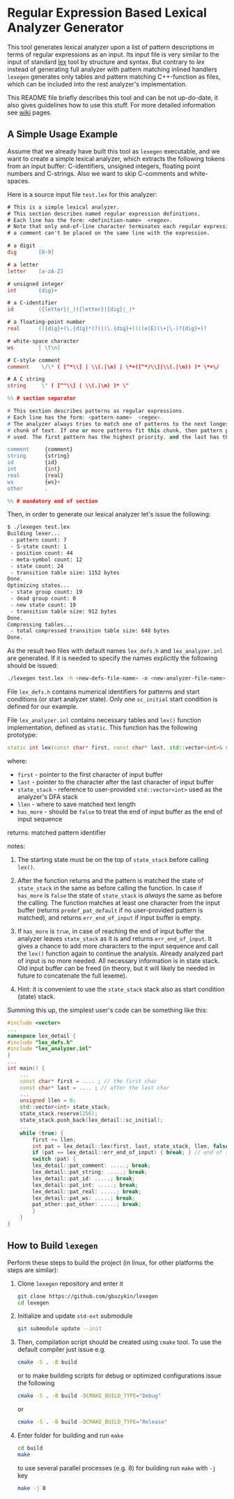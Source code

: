 # Regular Expression Based Lexical Analyzer Generator

This tool generates lexical analyzer upon a list of pattern descriptions in terms of regular
expressions as an input.  Its input file is very similar to the input of standard
[lex](https://en.wikipedia.org/wiki/Lex_(software)) tool by structure and syntax.  But contrary to
*lex* instead of generating full analyzer with pattern matching inlined handlers `lexegen` generates
only tables and pattern matching C++-function as files, which can be included into the rest
analyzer's implementation.

This README file briefly describes this tool and can be not up-do-date, it also gives guidelines how
to use this stuff.  For more detailed information see
[wiki](https://github.com/gbuzykin/lexegen/wiki) pages.

## A Simple Usage Example

Assume that we already have built this tool as `lexegen` executable, and we want to create a simple
lexical analyzer, which extracts the following tokens from an input buffer: C-identifiers, unsigned
integers, floating point numbers and C-strings.  Also we want to skip C-comments and white-spaces.

Here is a source input file `test.lex` for this analyzer:

```lex
# This is a simple lexical analyzer.
# This section describes named regular expression definitions.
# Each line has the form: <definition-name>  <regex>.
# Note that only end-of-line character terminates each regular expression, so
# a comment can't be placed on the same line with the expression.

# a digit
dig       [0-9]

# a letter
letter    [a-zA-Z]

# unsigned integer
int       {dig}+

# a C-identifier
id        ({letter}|_)({letter}|{dig}|_)*   

# a floating-point number
real      (({dig}+(\.{dig}*)?)|(\.{dig}+))((e|E)(\+|\-)?{dig}+)?

# white-space character
ws        [ \t\n]       

# C-style comment
comment    \/\* ( [^*\\] | \\(.|\n) | \*+([^*/\\]|\\(.|\n)) )* \*+\/

# A C string
string     \" ( [^"\\] | \\(.|\n) )* \"

%% # section separator

# This section describes patterns as regular expressions.
# Each line has the form: <pattern-name>  <regex>.
# The analyzer always tries to match one of patterns to the next longest possible
# chunk of text. If one or more patterns fit this chunk, then pattern priority is
# used. The first pattern has the highest priority, and the last has the lowest.

comment     {comment}
string      {string}
id          {id}
int         {int}
real        {real}
ws          {ws}+
other       .

%% # mandatory end of section
```

Then, in order to generate our lexical analyzer let's issue the following:

```bash
$ ./lexegen test.lex
Building lexer...
 - pattern count: 7
 - S-state count: 1
 - position count: 44
 - meta-symbol count: 12
 - state count: 24
 - transition table size: 1152 bytes
Done.
Optimizing states...
 - state group count: 19
 - dead group count: 0
 - new state count: 19
 - transition table size: 912 bytes
Done.
Compressing tables...
 - total compressed transition table size: 648 bytes
Done.
```

As the result two files with default names `lex_defs.h` and `lex_analyzer.inl` are generated.  If it
is needed to specify the names explicitly the following should be issued:

```bash
./lexegen test.lex -h <new-defs-file-name> -o <new-analyzer-file-name>
```

File `lex_defs.h` contains numerical identifiers for patterns and start conditions (or start
analyzer state).  Only one `sc_initial` start condition is defined for our example.

File `lex_analyzer.inl` contains necessary tables and `lex()` function implementation, defined as
`static`.  This function has the following prototype:

```cpp
static int lex(const char* first, const char* last, std::vector<int>& state_stack, unsigned& llen, bool has_more);
```

where:

- `first` - pointer to the first character of input buffer
- `last` - pointer to the character after the last character of input buffer
- `state_stack` - reference to user-provided `std::vector<int>` used as the analyzer's DFA stack
- `llen` - where to save matched text length
- `has_more` - should be `false` to treat the end of input buffer as the end of input sequence

returns: matched pattern identifier

notes:

1. The starting state must be on the top of `state_stack` before calling `lex()`.

2. After the function returns and the pattern is matched the state of `state_stack` in the same as
   before calling the function.  In case if `has_more` is `false` the state of `state_stack` is
   *always* the same as before the calling.  The function matches at least one character from the
   input buffer (returns `predef_pat_default` if no user-provided pattern is matched), and returns
   `err_end_of_input` if input buffer is empty.

3. If `has_more` is `true`, in case of reaching the end of input buffer the analyzer leaves
   `state_stack` as it is and returns `err_end_of_input`.  It gives a chance to add more characters
   to the input sequence and call the `lex()` function again to continue the analysis.  Already
   analyzed part of input is no more needed.  All necessary information is in state stack.  Old
   input buffer can be freed (in theory, but it will likely be needed in future to concatenate the
   full lexeme).

4. Hint: it is convenient to use the `state_stack` stack also as start condition (state) stack.

Summing this up, the simplest user's code can be something like this:

```cpp
#include <vector>
...
namespace lex_detail {
#include "lex_defs.h"
#include "lex_analyzer.inl"
}
...
int main() {
    ...
    const char* first = .... ; // the first char
    const char* last = .... ; // after the last char
    ...
    unsigned llen = 0;
    std::vector<int> state_stack;
    state_stack.reserve(256);
    state_stack.push_back(lex_detail::sc_initial);
    ...
    while (true) {
        first += llen;
        int pat = lex_detail::lex(first, last, state_stack, llen, false);
        if (pat == lex_detail::err_end_of_input) { break; } // end of sequence
        switch (pat) {
        lex_detail::pat_comment: .....; break;
        lex_detail::pat_string: .....; break;
        lex_detail::pat_id: .....; break;
        lex_detail::pat_int: .....; break;
        lex_detail::pat_real: .....; break;
        lex_detail::pat_ws: .....; break;
        pat_other::pat_other: .....; break;
        }
    }
}
```

## How to Build `lexegen`

Perform these steps to build the project (in linux, for other platforms the steps are similar):

1. Clone `lexegen` repository and enter it

    ```bash
    git clone https://github.com/gbuzykin/lexegen
    cd lexegen
    ```

2. Initialize and update `std-ext` submodule

    ```bash
    git submodule update --init
    ```

3. Then, compilation script should be created using `cmake` tool.  To use the default compiler just
   issue e.g.

    ```bash
    cmake -S . -B build
    ```

    or to make building scripts for debug or optimized configurations issue the following

    ```bash
    cmake -S . -B build -DCMAKE_BUILD_TYPE="Debug"
    ```

    or

    ```bash
    cmake -S . -B build -DCMAKE_BUILD_TYPE="Release"
    ```

4. Enter folder for building and run `make`

    ```bash
    cd build
    make
    ```

    to use several parallel processes (e.g. 8) for building run `make` with `-j` key

    ```bash
    make -j 8
    ```
